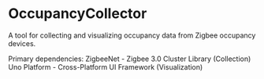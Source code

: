 # OccupancyCollector
A tool for collecting and visualizing occupancy data from Zigbee occupancy devices.

Primary dependencies:
ZigbeeNet - Zigbee 3.0 Cluster Library (Collection) 
Uno Platform - Cross-Platform UI Framework (Visualization)
